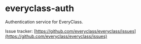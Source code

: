 # everyclass-auth

Authentication service for EveryClass.

Issue tracker: [https://github.com/everyclass/everyclass/issues](https://github.com/everyclass/everyclass/issues)